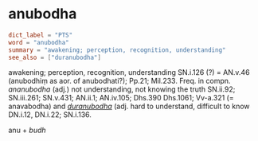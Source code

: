 # anubodha

``` toml
dict_label = "PTS"
word = "anubodha"
summary = "awakening; perception, recognition, understanding"
see_also = ["duranubodha"]
```

awakening; perception, recognition, understanding SN.i.126 (?) = AN.v.46 (anubodhiṃ as aor. of anubodhati?); Pp.21; Mil.233. Freq. in compn. *ananubodha* (adj.) not understanding, not knowing the truth SN.ii.92; SN.iii.261; SN.v.431; AN.ii.1; AN.iv.105; Dhs.390 Dhs.1061; Vv\-a.321 (= anavabodha) and *[duranubodha](duranubodha.md)* (adj. hard to understand, difficult to know DN.i.12, DN.i.22; SN.i.136.

anu \+ *budh*

